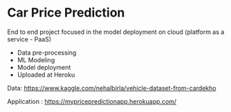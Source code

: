 # Car Price Prediction

End to end project focused in the model deployment on cloud (platform as a service - PaaS) 

- Data pre-processing 
- ML Modeling 
- Model deployment 
- Uploaded at Heroku  

Data: https://www.kaggle.com/nehalbirla/vehicle-dataset-from-cardekho

Application : https://mypricepredictionapp.herokuapp.com/

